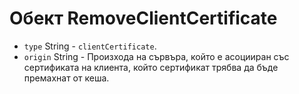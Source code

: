 # Обект RemoveClientCertificate

* `type` String - `clientCertificate`.
* `origin` String - Произхода на сървъра, който е асоцииран със сертификата на клиента, който сертификат трябва да бъде премахнат от кеша.
